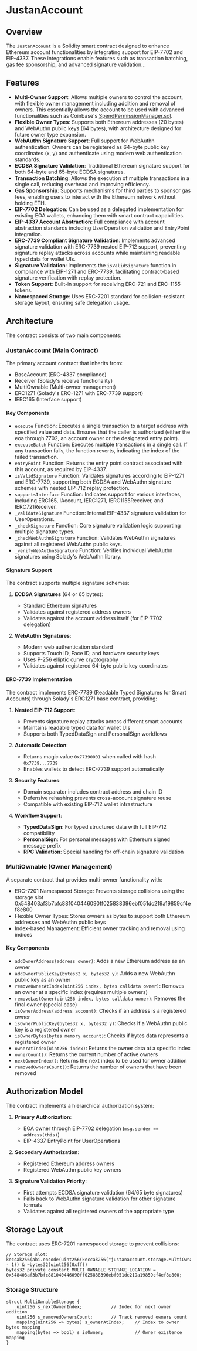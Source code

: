 # JustanAccount

## Overview

The `JustanAccount` is a Solidity smart contract designed to enhance Ethereum account functionalities by integrating support for EIP-7702 and EIP-4337. These integrations enable features such as transaction batching, gas fee sponsorship, and advanced signature validation...

## Features

- **Multi-Owner Support**: Allows multiple owners to control the account, with flexible owner management including addition and removal of owners. This essentially allows the account to be used with advanced functionalities such as Coinbase's [SpendPermissionManager.sol](https://github.com/coinbase/spend-permissions).
- **Flexible Owner Types**: Supports both Ethereum addresses (20 bytes) and WebAuthn public keys (64 bytes), with architecture designed for future owner type expansion.
- **WebAuthn Signature Support**: Full support for WebAuthn authentication. Owners can be registered as 64-byte public key coordinates (x, y) and authenticate using modern web authentication standards.
- **ECDSA Signature Validation**: Traditional Ethereum signature support for both 64-byte and 65-byte ECDSA signatures.
- **Transaction Batching**: Allows the execution of multiple transactions in a single call, reducing overhead and improving efficiency.
- **Gas Sponsorship**: Supports mechanisms for third parties to sponsor gas fees, enabling users to interact with the Ethereum network without holding ETH.​
- **EIP-7702 Delegation**: Can be used as a delegated implementation for existing EOA wallets, enhancing them with smart contract capabilities.
- **EIP-4337 Account Abstraction**: Full compliance with account abstraction standards including UserOperation validation and EntryPoint integration.
- **ERC-7739 Compliant Signature Validation**: Implements advanced signature validation with ERC-7739 nested EIP-712 support, preventing signature replay attacks across accounts while maintaining readable typed data for wallet UIs.
- **Signature Validation**: Implements the `isValidSignature` function in compliance with EIP-1271 and ERC-7739, facilitating contract-based signature verification with replay protection.
- **Token Support**: Built-in support for receiving ERC-721 and ERC-1155 tokens.
- **Namespaced Storage**: Uses ERC-7201 standard for collision-resistant storage layout, ensuring safe delegation usage.

## Architecture

The contract consists of two main components:

### JustanAccount (Main Contract)

The primary account contract that inherits from:

- BaseAccount (ERC-4337 compliance)
- Receiver (Solady's receive functionality)
- MultiOwnable (Multi-owner management)
- ERC1271 (Solady's ERC-1271 with ERC-7739 support)
- IERC165 (Interface support)

#### Key Components

- `execute` Function: Executes a single transaction to a target address with specified value and data. Ensures that the caller is authorized (either the eoa through 7702, an account owner or the designated entry point).
- `executeBatch` Function: Executes multiple transactions in a single call. If any transaction fails, the function reverts, indicating the index of the failed transaction.
- `entryPoint` Function: Returns the entry point contract associated with this account, as required by EIP-4337.
- `isValidSignature` Function: Validates signatures according to EIP-1271 and ERC-7739, supporting both ECDSA and WebAuthn signature schemes with nested EIP-712 replay protection.
- `supportsInterface` Function: Indicates support for various interfaces, including ERC165, IAccount, IERC1271, IERC1155Receiver, and IERC721Receiver.
- `_validateSignature` Function: Internal EIP-4337 signature validation for UserOperations.
- `_checkSignature` Function: Core signature validation logic supporting multiple signature types.
- `_checkWebAuthnSignature` Function: Validates WebAuthn signatures against all registered WebAuthn public keys.
- `_verifyWebAuthnSignature` Function: Verifies individual WebAuthn signatures using Solady's WebAuthn library.

#### Signature Support

The contract supports multiple signature schemes:

1. **ECDSA Signatures** (64 or 65 bytes):

   - Standard Ethereum signatures
   - Validates against registered address owners
   - Validates against the account address itself (for EIP-7702 delegation)

2. **WebAuthn Signatures**:
   - Modern web authentication standard
   - Supports Touch ID, Face ID, and hardware security keys
   - Uses P-256 elliptic curve cryptography
   - Validates against registered 64-byte public key coordinates

#### ERC-7739 Implementation

The contract implements ERC-7739 (Readable Typed Signatures for Smart Accounts) through Solady's ERC1271 base contract, providing:

1. **Nested EIP-712 Support**:

   - Prevents signature replay attacks across different smart accounts
   - Maintains readable typed data for wallet UIs
   - Supports both TypedDataSign and PersonalSign workflows

2. **Automatic Detection**:

   - Returns magic value `0x77390001` when called with hash `0x7739...7739`
   - Enables wallets to detect ERC-7739 support automatically

3. **Security Features**:

   - Domain separator includes contract address and chain ID
   - Defensive rehashing prevents cross-account signature reuse
   - Compatible with existing EIP-712 wallet infrastructure

4. **Workflow Support**:
   - **TypedDataSign**: For typed structured data with full EIP-712 compatibility
   - **PersonalSign**: For personal messages with Ethereum signed message prefix
   - **RPC Validation**: Special handling for off-chain signature validation

### MultiOwnable (Owner Management)

A separate contract that provides multi-owner functionality with:

- ERC-7201 Namespaced Storage: Prevents storage collisions using the storage slot 0x548403af3b7bfc881040446090ff025838396ebf051dc219a19859cf4ef8e800
- Flexible Owner Types: Stores owners as bytes to support both Ethereum addresses and WebAuthn public keys
- Index-based Management: Efficient owner tracking and removal using indices

#### Key Components

- `addOwnerAddress(address owner)`: Adds a new Ethereum address as an owner
- `addOwnerPublicKey(bytes32 x, bytes32 y)`: Adds a new WebAuthn public key as an owner
- `removeOwnerAtIndex(uint256 index, bytes calldata owner)`: Removes an owner at a specific index (requires multiple owners)
- `removeLastOwner(uint256 index, bytes calldata owner)`: Removes the final owner (special case)
- `isOwnerAddress(address account)`: Checks if an address is a registered owner
- `isOwnerPublicKey(bytes32 x, bytes32 y)`: Checks if a WebAuthn public key is a registered owner
- `isOwnerBytes(bytes memory account)`: Checks if bytes data represents a registered owner
- `ownerAtIndex(uint256 index)`: Returns the owner data at a specific index
- `ownerCount()`: Returns the current number of active owners
- `nextOwnerIndex()`: Returns the next index to be used for owner addition
- `removedOwnersCount()`: Returns the number of owners that have been removed

## Authorization Model

The contract implements a hierarchical authorization system:

1. **Primary Authorization**:

   - EOA owner through EIP-7702 delegation (`msg.sender == address(this)`)
   - EIP-4337 EntryPoint for UserOperations

2. **Secondary Authorization**:

   - Registered Ethereum address owners
   - Registered WebAuthn public key owners

3. **Signature Validation Priority**:
   - First attempts ECDSA signature validation (64/65 byte signatures)
   - Falls back to WebAuthn signature validation for other signature formats
   - Validates against all registered owners of the appropriate type

## Storage Layout

The contract uses ERC-7201 namespaced storage to prevent collisions:

```solidity
// Storage slot: keccak256(abi.encode(uint256(keccak256("justanaccount.storage.MultiOwnable")) - 1)) & ~bytes32(uint256(0xff))
bytes32 private constant MULTI_OWNABLE_STORAGE_LOCATION = 0x548403af3b7bfc881040446090ff025838396ebf051dc219a19859cf4ef8e800;
```

### Storage Structure

```solidity
struct MultiOwnableStorage {
    uint256 s_nextOwnerIndex;           // Index for next owner addition
    uint256 s_removedOwnersCount;       // Track removed owners count
    mapping(uint256 => bytes) s_ownerAtIndex;    // Index to owner bytes mapping
    mapping(bytes => bool) s_isOwner;            // Owner existence mapping
}
```
